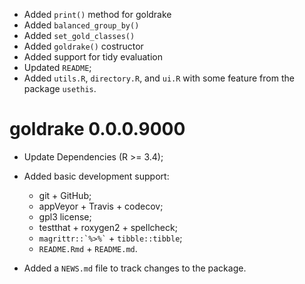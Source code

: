 * Added `print()` method for goldrake
* Added `balanced_group_by()`
* Added `set_gold_classes()`
* Added `goldrake()` costructor
* Added support for tidy evaluation
* Updated `README`;
* Added `utils.R`, `directory.R`, and `ui.R` with some feature from 
  the package `usethis`.

# goldrake 0.0.0.9000

* Update Dependencies (R >= 3.4);
* Added basic development support:
  - git + GitHub;
  - appVeyor + Travis + codecov;
  - gpl3 license;
  - testthat + roxygen2 + spellcheck;
  - `` magrittr::`%>%` `` + `tibble::tibble`;
  - `README.Rmd` + `README.md`.
  
* Added a `NEWS.md` file to track changes to the package.
